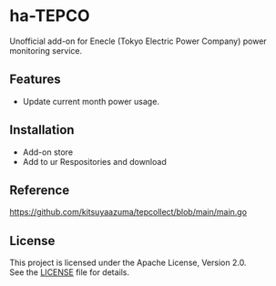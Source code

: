 # ha-TEPCO

Unofficial add-on for Enecle (Tokyo Electric Power Company) power monitoring service.

## Features

- Update current month power usage.

## Installation

- Add-on store 
- Add to ur Respositories and download

## Reference
https://github.com/kitsuyaazuma/tepcollect/blob/main/main.go

## License
This project is licensed under the Apache License, Version 2.0.  
See the [LICENSE](LICENSE) file for details.